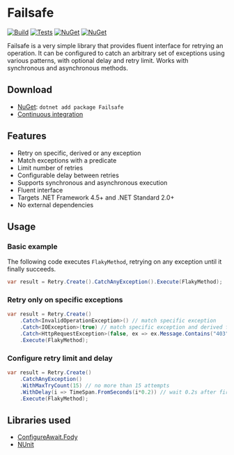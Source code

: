 # Failsafe

[![Build](https://img.shields.io/appveyor/ci/Tyrrrz/Failsafe/master.svg)](https://ci.appveyor.com/project/Tyrrrz/Failsafe)
[![Tests](https://img.shields.io/appveyor/tests/Tyrrrz/Failsafe/master.svg)](https://ci.appveyor.com/project/Tyrrrz/Failsafe)
[![NuGet](https://img.shields.io/nuget/v/Failsafe.svg)](https://nuget.org/packages/Failsafe)
[![NuGet](https://img.shields.io/nuget/dt/Failsafe.svg)](https://nuget.org/packages/Failsafe)

Failsafe is a very simple library that provides fluent interface for retrying an operation. It can be configured to catch an arbitrary set of exceptions using various patterns, with optional delay and retry limit. Works with synchronous and asynchronous methods.

## Download

- [NuGet](https://nuget.org/packages/Failsafe): `dotnet add package Failsafe`
- [Continuous integration](https://ci.appveyor.com/project/Tyrrrz/Failsafe)

## Features

- Retry on specific, derived or any exception
- Match exceptions with a predicate
- Limit number of retries
- Configurable delay between retries
- Supports synchronous and asynchronous execution
- Fluent interface
- Targets .NET Framework 4.5+ and .NET Standard 2.0+
- No external dependencies

## Usage

### Basic example

The following code executes `FlakyMethod`, retrying on any exception until it finally succeeds.

```c#
var result = Retry.Create().CatchAnyException().Execute(FlakyMethod);
```

### Retry only on specific exceptions

```c#
var result = Retry.Create()
    .Catch<InvalidOperationException>() // match specific exception
    .Catch<IOException>(true) // match specific exception and derived from it
    .Catch<HttpRequestException>(false, ex => ex.Message.Contains("403")) // match specific exception and use predicate
    .Execute(FlakyMethod);
```

### Configure retry limit and delay

```c#
var result = Retry.Create()
    .CatchAnyException()
    .WithMaxTryCount(15) // no more than 15 attempts
    .WithDelay(i => TimeSpan.FromSeconds(i*0.2)) // wait 0.2s after first attempt, 0.4s after second, etc
    .Execute(FlakyMethod);
```

## Libraries used

- [ConfigureAwait.Fody](https://github.com/Fody/ConfigureAwait)
- [NUnit](https://github.com/nunit/nunit)